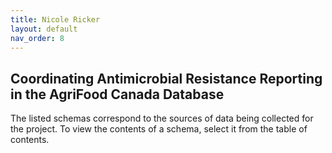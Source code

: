 ```yaml
---
title: Nicole Ricker
layout: default
nav_order: 8
---
```


## Coordinating Antimicrobial Resistance Reporting in the AgriFood Canada Database

The listed schemas correspond to the sources of data being collected for the project.  To view the contents of a schema, select it from the table of contents.
